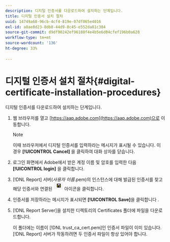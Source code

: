 ```yaml
---
description: 디지털 인증서를 다운로드하여 설치하는 단계입니다.
title: 디지털 인증서 설치 절차
uuid: 14749a68-96cb-4cf4-819e-07df065e4016
exl-id: a8ae8d23-8db8-44d9-8c45-e552da81c384
source-git-commit: d9df90242ef96188f4e4b5e6d04cfef196b0a628
workflow-type: tm+mt
source-wordcount: '136'
ht-degree: 33%

---
```


# 디지털 인증서 설치 절차{#digital-certificate-installation-procedures}

디지털 인증서를 다운로드하여 설치하는 단계입니다.

1. 웹 브라우저를 열고 [https://aap.adobe.com](https://aap.adobe.com)으로 이동합니다.

   >[!NOTE]
   >
   >이때 브라우저에서 디지털 인증서를 입력하라는 메시지가 표시될 수 있습니다. 이 경우 **[!UICONTROL Cancel]** 을 클릭하여 대화 상자를 닫습니다.

1. 로그인 화면에서 Adobe에서 받은 계정 이름 및 암호를 입력한 다음 **[!UICONTROL login]** 을 클릭합니다.
1. [!DNL Report] 서버(*사용자 이름*.pem)의 인스턴스에 대해 발급된 인증서를 찾고 해당 인증서와 연결된 ![](assets/btn_save_certificatedownload.PNG) 아이콘을 클릭합니다.
1. 인증서를 저장하라는 메시지가 표시되면 **[!UICONTROL Save]**&#x200B;을 클릭합니다 .
1. [!DNL Report Server]을 설치한 디렉토리의 Certificates 폴더에 파일을 다운로드합니다.

   이 폴더에는 이름이 [!DNL trust_ca_cert.pem]인 인증서 파일이 이미 있습니다. [!DNL Report] 서버가 작동하려면 두 인증서 파일이 항상 있어야 합니다.
